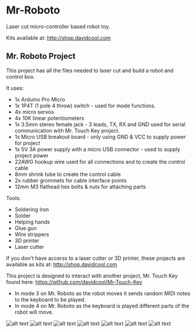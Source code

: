 # Mr-Roboto
Laser cut micro-controller based robot toy.

Kits available at:
http://shop.davidcool.com

<h2>Mr. Roboto Project</h2>
This project has all the files needed to laser cut and build a robot and control box.

It uses:
- 1x Arduino Pro Micro
- 1x 1P4T (1 pole 4 throw) switch - used for mode functions.
- 4x micro servos
- 4x 10K linear potentiometers
- 1x 3.5mm stereo female jack - 3 leads, TX, RX and GND used for serial communication with Mr. Touch Key project.
- 1x Micro USB breakout board - only using GND & VCC to supply power for project
- 1x 5V 3A power supply with a micro USB connector - used to supply project power
- 22AWG hookup wire used for all connections and to create the control cable
- 8mm shrink tube to create the control cable
- 2x rubber grommets for cable interface points
- 12mm M3 flathead hex bolts & nuts for attaching parts

Tools:
- Soldering Iron
- Solder
- Helping hands
- Glue gun
- Wire strippers
- 3D printer
- Laser cutter

If you don't have accerss to a laser cutter or 3D printer, these projects are available as kits at:
http://shop.davidcool.com

This project is designed to interact with another project, Mr. Touch Key found here:
https://github.com/davidcool/Mr-Touch-Key

- In mode 3 on Mr. Roboto as the robot moves it sends random MIDI notes to the keyboard to be played.
- In mode 4 on Mr. Roboto as the keyboard is played different parts of the robot will move.

![alt text](https://github.com/davidcool/Mr-Roboto/blob/master/_pictures/mr_roboto_schematic_v2.png)
![alt text](https://github.com/davidcool/Mr-Roboto/blob/master/_pictures/IMG_6931.jpg)
![alt text](https://github.com/davidcool/Mr-Roboto/blob/master/_pictures/IMG_6925.jpg)
![alt text](https://github.com/davidcool/Mr-Roboto/blob/master/_pictures/IMG_6933.jpg)
![alt text](https://github.com/davidcool/Mr-Roboto/blob/master/_pictures/IMG_6910.jpg)
![alt text](https://github.com/davidcool/Mr-Roboto/blob/master/_pictures/IMG_6915.jpg)
![alt text](https://github.com/davidcool/Mr-Roboto/blob/master/_pictures/IMG_6919.jpg)
